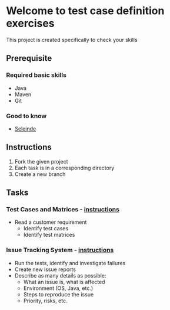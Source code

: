 # Welcome to test case definition exercises
This project is created specifically to check your skills

## Prerequisite
### Required basic skills
- Java
- Maven
- Git

### Good to know
- [Seleinde](https://selenide.org/quick-start.html)

## Instructions
1. Fork the given project
2. Each task is in a corresponding directory
3. Create a new branch

## Tasks
### Test Cases and Matrices - [instructions](test-cases-and-matrices/README.md)
- Read a customer requirement
  - Identify test cases
  - Identify test matrices

### Issue Tracking System - [instructions](issue-tracking-system/README.md)
  - Run the tests, identify and investigate failures
  - Create new issue reports
  - Describe as many details as possible:
      - What an issue is, what is affected
      - Environment (OS, Java, etc.)
      - Steps to reproduce the issue
      - Priority, risks, etc.
